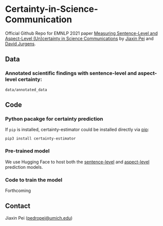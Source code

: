 # Certainty-in-Science-Communication

Official Github Repo for EMNLP 2021 paper [Measuring Sentence-Level and Aspect-Level (Un)certainty in Science Communications]() by [Jiaxin Pei](https://jiaxin-pei.github.io/) and [David Jurgens](https://jurgens.people.si.umich.edu/).

## Data
### Annotated scientific findings with sentence-level and aspect-level certainty: 
`data/annotated_data` 

## Code
### Python pacakge for certainty prediction
If `pip` is installed, certainty-estimator could be installed directly via [pip](https://pypi.org/project/certainty-estimator/):
```
pip3 install certainty-estimator
```

### Pre-trained model
We use Hugging Face to host both the [sentence-level](https://huggingface.co/pedropei/sentence-level-certainty) and [aspect-level](https://huggingface.co/pedropei/aspect-level-certainty) prediction models.

### Code to train the model

Forthcoming


## Contact
Jiaxin Pei (pedropei@umich.edu)
